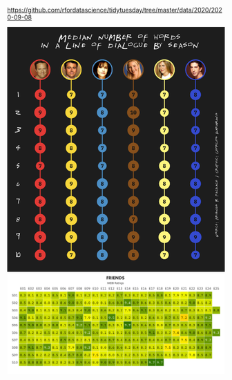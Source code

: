 https://github.com/rfordatascience/tidytuesday/tree/master/data/2020/2020-09-08

![](plots/friends.png)  
![](plots/friends-table.png)

